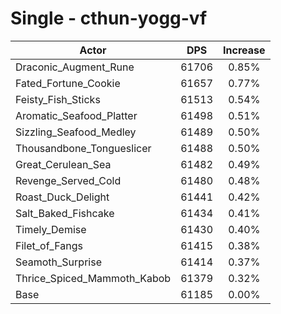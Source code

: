 # Single - cthun-yogg-vf
| Actor | DPS | Increase |
|---|:---:|:---:|
|Draconic_Augment_Rune|61706|0.85%|
|Fated_Fortune_Cookie|61657|0.77%|
|Feisty_Fish_Sticks|61513|0.54%|
|Aromatic_Seafood_Platter|61498|0.51%|
|Sizzling_Seafood_Medley|61489|0.50%|
|Thousandbone_Tongueslicer|61488|0.50%|
|Great_Cerulean_Sea|61482|0.49%|
|Revenge_Served_Cold|61480|0.48%|
|Roast_Duck_Delight|61441|0.42%|
|Salt_Baked_Fishcake|61434|0.41%|
|Timely_Demise|61430|0.40%|
|Filet_of_Fangs|61415|0.38%|
|Seamoth_Surprise|61414|0.37%|
|Thrice_Spiced_Mammoth_Kabob|61379|0.32%|
|Base|61185|0.00%|
